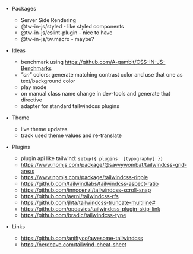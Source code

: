 - Packages

  - Server Side Rendering
  - @tw-in-js/styled - like styled components
  - @tw-in-js/eslint-plugin - nice to have
  - @tw-in-js/tw.macro - maybe?

- Ideas

  - benchmark using https://github.com/A-gambit/CSS-IN-JS-Benchmarks
  - _"on"_ colors: generate matching contrast color and use that one as text/background color
  - play mode
  - on manual class name change in dev-tools and generate that directive
  - adapter for standard tailwindcss plugins

- Theme

  - live theme updates
  - track used theme values and re-translate

- Plugins

  - plugin api like tailwind: `setup({ plugins: [typography] })`
  - https://www.npmjs.com/package/@savvywombat/tailwindcss-grid-areas
  - https://www.npmjs.com/package/tailwindcss-ripple
  - https://github.com/tailwindlabs/tailwindcss-aspect-ratio
  - https://github.com/innocenzi/tailwindcss-scroll-snap
  - https://github.com/aerni/tailwindcss-rfs
  - https://github.com/jhta/tailwindcss-truncate-multiline#
  - https://github.com/opdavies/tailwindcss-plugin-skip-link
  - https://github.com/bradlc/tailwindcss-type

- Links
  - https://github.com/aniftyco/awesome-tailwindcss
  - https://nerdcave.com/tailwind-cheat-sheet

